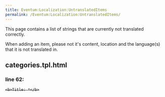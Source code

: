 ```yaml
---
title: Eventum:Localization:UntranslatedItems
permalink: /Eventum:Localization:UntranslatedItems/
---
```


This page contains a list of strings that are currently not translated correctly.

When adding an item, please not it's content, location and the language(s) that it is not translated in.

categories.tpl.html
-------------------

### line 62:

<strike>

    <b>Title: *</b>

</strike>